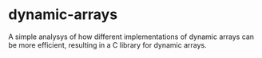 # dynamic-arrays
A simple analysys of how different implementations of dynamic arrays can be more efficient, resulting in a C library for dynamic arrays.

